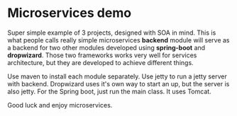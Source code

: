# Microservices demo

Super simple example of 3 projects, designed with SOA in mind. This is what people calls really simple microservices
**backend** module will serve as a backend for two other modules developed using **spring-boot** and **dropwizard**.
Those two frameworks works very well for services architecture, but they are developed to achieve different things. 

Use maven to install each module separately. Use jetty to run a jetty server with backend. Dropwizard uses it's own way to start an up, but the server is also jetty.
For the Spring boot, just run the main class. It uses Tomcat.

Good luck and enjoy microservices.
